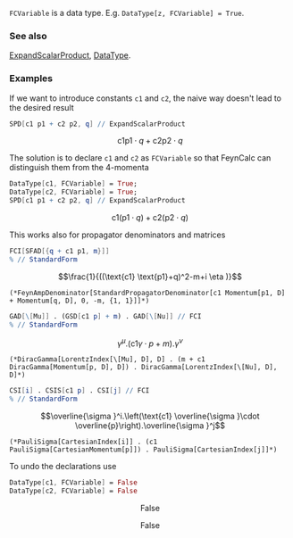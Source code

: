 `FCVariable`  is a data type. E.g. `DataType[z, FCVariable] = True`.

### See also

[ExpandScalarProduct](ExpandScalarProduct), [DataType](DataType).

### Examples

If we want to introduce constants `c1` and `c2`, the naive way doesn't lead to the desired result

```mathematica
SPD[c1 p1 + c2 p2, q] // ExpandScalarProduct
```

$$\text{c1} \text{p1}\cdot q+\text{c2} \text{p2}\cdot q$$

The solution is to declare `c1` and `c2` as `FCVariable` so that FeynCalc can distinguish them from the 4-momenta

```mathematica
DataType[c1, FCVariable] = True;
DataType[c2, FCVariable] = True;
SPD[c1 p1 + c2 p2, q] // ExpandScalarProduct
```

$$\text{c1} (\text{p1}\cdot q)+\text{c2} (\text{p2}\cdot q)$$

This works also for propagator denominators and matrices

```mathematica
FCI[SFAD[{q + c1 p1, m}]]
% // StandardForm
```

$$\frac{1}{((\text{c1} \text{p1}+q)^2-m+i \eta )}$$

```
(*FeynAmpDenominator[StandardPropagatorDenominator[c1 Momentum[p1, D] + Momentum[q, D], 0, -m, {1, 1}]]*)
```

```mathematica
GAD[\[Mu]] . (GSD[c1 p] + m) . GAD[\[Nu]] // FCI
% // StandardForm
```

$$\gamma ^{\mu }.(\text{c1} \gamma \cdot p+m).\gamma ^{\nu }$$

```
(*DiracGamma[LorentzIndex[\[Mu], D], D] . (m + c1 DiracGamma[Momentum[p, D], D]) . DiracGamma[LorentzIndex[\[Nu], D], D]*)
```

```mathematica
CSI[i] . CSIS[c1 p] . CSI[j] // FCI
% // StandardForm
```

$$\overline{\sigma }^i.\left(\text{c1} \overline{\sigma }\cdot \overline{p}\right).\overline{\sigma }^j$$

```
(*PauliSigma[CartesianIndex[i]] . (c1 PauliSigma[CartesianMomentum[p]]) . PauliSigma[CartesianIndex[j]]*)
```

To undo the declarations use

```mathematica
DataType[c1, FCVariable] = False
DataType[c2, FCVariable] = False
```

$$\text{False}$$

$$\text{False}$$